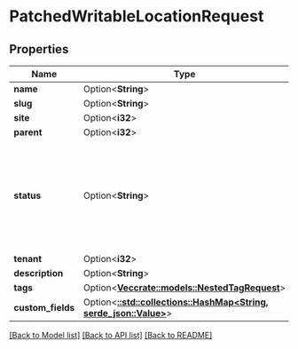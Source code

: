 # PatchedWritableLocationRequest

## Properties

Name | Type | Description | Notes
------------ | ------------- | ------------- | -------------
**name** | Option<**String**> |  | [optional]
**slug** | Option<**String**> |  | [optional]
**site** | Option<**i32**> |  | [optional]
**parent** | Option<**i32**> |  | [optional]
**status** | Option<**String**> | * `planned` - Planned * `staging` - Staging * `active` - Active * `decommissioning` - Decommissioning * `retired` - Retired | [optional]
**tenant** | Option<**i32**> |  | [optional]
**description** | Option<**String**> |  | [optional]
**tags** | Option<[**Vec<crate::models::NestedTagRequest>**](NestedTagRequest.md)> |  | [optional]
**custom_fields** | Option<[**::std::collections::HashMap<String, serde_json::Value>**](serde_json::Value.md)> |  | [optional]

[[Back to Model list]](../README.md#documentation-for-models) [[Back to API list]](../README.md#documentation-for-api-endpoints) [[Back to README]](../README.md)


